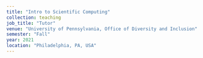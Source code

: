 ```yaml
---
title: "Intro to Scientific Computing"
collection: teaching
job_title: "Tutor"
venue: "University of Pennsylvania, Office of Diversity and Inclusion"
semester: "Fall"
year: 2021
location: "Philadelphia, PA, USA"
---
```


